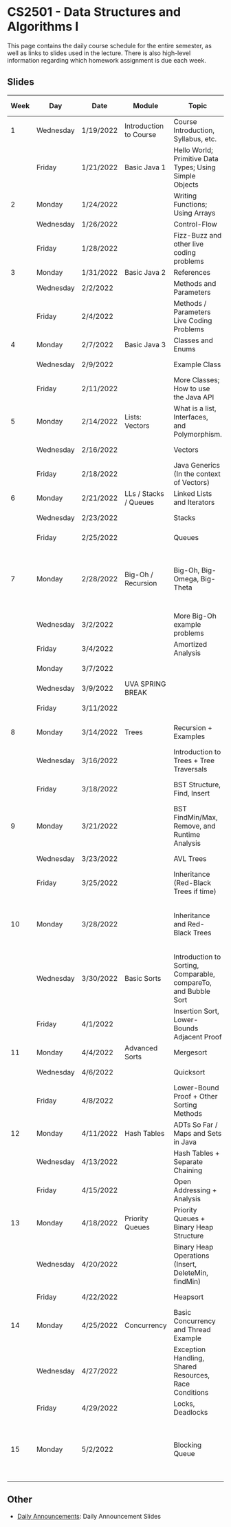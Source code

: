 CS2501 - Data Structures and Algorithms I
===============================

This page contains the daily course schedule for the entire semester, as well as links to slides used in the lecture. There is also high-level information regarding which homework assignment is due each week.

<a name="introduction"></a>Slides
--------------------------------------- 

| Week | Day | Date | Module | Topic | Slides | HW/Lab Topic | Quiz Topic |
|-|-----|-------|--------|--------------|------|--------|---------|
|1|	Wednesday|1/19/2022|Introduction to Course|Course Introduction, Syllabus, etc.|[Floryan](./00-introduction.html)|||
| |	Friday|1/21/2022|Basic Java 1|Hello World; Primitive Data Types; Using Simple Objects|[Floryan](./BasicJava1/1-intro.html)|||
|2|	Monday|1/24/2022||Writing Functions; Using Arrays|[Floryan](./BasicJava1/2-functions.html)|||	
| |	Wednesday|1/26/2022||Control-Flow|[Floryan](./BasicJava1/3-controlFlow.html)|||
| |	Friday|1/28/2022||Fizz-Buzz and other live coding problems|[Floryan](./BasicJava1/4-fizzBuzz.html)|Intro to Lab||
|3|	Monday|1/31/2022|Basic Java 2|References|[Floryan](./BasicJava2/1-references.html)|	||
| |	Wednesday|2/2/2022||Methods and Parameters|[Floryan](./BasicJava2/2-methodsParams.html)|	||
| |	Friday|2/4/2022||Methods / Parameters Live Coding Problems|SLIDES TBD|Basic Java 1|
|4|	Monday|2/7/2022|Basic Java 3|Classes and Enums|	SLIDES TBD||Basic Java 1|
| |	Wednesday|2/9/2022||Example Class|SLIDES TBD||	|
| |	Friday|2/11/2022||More Classes; How to use the Java API|SLIDES TBD|Basic Java 2||
|5|	Monday|2/14/2022|Lists: Vectors|What is a list, Interfaces, and Polymorphism.|SLIDES TBD||Basic Java 2|
| |	Wednesday|2/16/2022||Vectors|SLIDES TBD|||
| |	Friday|2/18/2022||Java Generics (In the context of Vectors)|SLIDES TBD|Basic Java 3||
|6|	Monday|2/21/2022|LLs / Stacks / Queues|	Linked Lists and Iterators|SLIDES TBD||Basic Java 3|
| |	Wednesday|2/23/2022||Stacks|SLIDES TBD||	|
| |	Friday|2/25/2022||Queues|SLIDES TBD|Vectors||
|7|	Monday|2/28/2022|Big-Oh / Recursion|Big-Oh, Big-Omega, Big-Theta|SLIDES TBD||Vectors<br>**Quiz Retakes Modules 1-3 (Choose 1)**|
| |	Wednesday|3/2/2022||More Big-Oh example problems|SLIDES TBD||	|
| |	Friday|3/4/2022||Amortized Analysis|SLIDES TBD|LL, Stack, Queue||
| |	Monday|3/7/2022|||	SLIDES TBD|	|	|
| |	Wednesday|3/9/2022|UVA SPRING BREAK||SLIDES TBD||	|
| |	Friday|3/11/2022|||	SLIDES TBD|	||
|8|	Monday|3/14/2022|Trees|	Recursion + Examples|SLIDES TBD||LL, Stacks, Queues|
| |	Wednesday|3/16/2022||Introduction to Trees + Tree Traversals|SLIDES TBD||	|
| |	Friday|3/18/2022||BST Structure, Find, Insert|SLIDES TBD|Big-Oh, Recursion Practice||
|9|	Monday|3/21/2022||BST FindMin/Max, Remove, and Runtime Analysis|SLIDES TBD|	|Big-Oh, Recursion|
| |	Wednesday|3/23/2022||AVL Trees|	SLIDES TBD|||
| |	Friday|3/25/2022||Inheritance (Red-Black Trees if time)|SLIDES TBD|BST||
|10| Monday|3/28/2022||Inheritance and Red-Black Trees|	SLIDES TBD||**Quiz Retakes Modules 4-6 (Choose 1)**|
| |	Wednesday|3/30/2022|Basic Sorts|Introduction to Sorting, Comparable, compareTo, and  Bubble Sort|SLIDES TBD|||
| |	Friday|4/1/2022||Insertion Sort, Lower-Bounds Adjacent Proof|SLIDES TBD|Inheritance + AVL||
|11| Monday|4/4/2022|Advanced Sorts|Mergesort|	SLIDES TBD||Trees|
| |	Wednesday|4/6/2022||Quicksort|SLIDES TBD||	|
| |	Friday|4/8/2022||Lower-Bound Proof + Other Sorting Methods|SLIDES TBD| Basic Sorts||
|12| Monday|4/11/2022|Hash Tables|ADTs So Far / Maps and Sets in Java|SLIDES TBD||Basic Sorts|
| |	Wednesday|4/13/2022||Hash Tables + Separate Chaining|SLIDES TBD||	|
| |	Friday|4/15/2022||Open Addressing + Analysis|SLIDES TBD|Advanced Sorts||
|13| Monday|4/18/2022|Priority Queues|Priority Queues + Binary Heap Structure|SLIDES TBD||Advanced Sorts|
| |	Wednesday|4/20/2022||Binary Heap Operations (Insert, DeleteMin, findMin)|SLIDES TBD||	|
| |	Friday|	4/22/2022||Heapsort|SLIDES TBD|Hash Tables||
|14| Monday|4/25/2022|Concurrency|Basic Concurrency and Thread Example|SLIDES TBD||Hash Tables|
| |	Wednesday|4/27/2022||Exception Handling, Shared Resources, Race Conditions	|SLIDES TBD|||
| |	Friday|4/29/2022||Locks, Deadlocks|SLIDES TBD|Priority Queue||
|15| Monday|5/2/2022||Blocking Queue|SLIDES TBD|Concurrency|Priority Queues<br>**Retakes Modules 7-10 (Choose 2)**|



<a name="introduction"></a>Other
--------------------------------------- 

- [Daily Announcements](./dailyAnnouncements.html): Daily Announcement Slides
